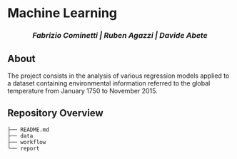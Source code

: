 # Machine Learning

<h3 align="center"><i>Fabrizio Cominetti | Ruben Agazzi | Davide Abete</i></h3>

## About

The project consists in the analysis of various regression models applied to a dataset containing environmental information referred to the global temperature from January 1750 to November 2015.

## Repository Overview

```
├── README.md
├── data
├── workflow
└── report
```